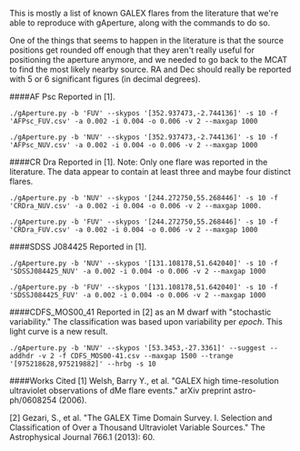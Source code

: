 This is mostly a list of known GALEX flares from the literature that we're able to reproduce with gAperture, along with the commands to do so.

One of the things that seems to happen in the literature is that the source positions get rounded off enough that they aren't really useful for positioning the aperture anymore, and we needed to go back to the MCAT to find the most likely nearby source. RA and Dec should really be reported with 5 or 6 significant figures (in decimal degrees).

####AF Psc
Reported in [1].

`./gAperture.py -b 'FUV' --skypos '[352.937473,-2.744136]' -s 10 -f 'AFPsc_FUV.csv' -a 0.002 -i 0.004 -o 0.006 -v 2 --maxgap 1000`

`./gAperture.py -b 'NUV' --skypos '[352.937473,-2.744136]' -s 10 -f 'AFPsc_NUV.csv' -a 0.002 -i 0.004 -o 0.006 -v 2 --maxgap 1000`

####CR Dra
Reported in [1]. Note: Only one flare was reported in the literature. The data appear to contain at least three and maybe four distinct flares.

`./gAperture.py -b 'NUV' --skypos '[244.272750,55.268446]' -s 10 -f 'CRDra_NUV.csv' -a 0.002 -i 0.004 -o 0.006 -v 2 --maxgap 1000.`

`./gAperture.py -b 'FUV' --skypos '[244.272750,55.268446]' -s 10 -f 'CRDra_FUV.csv' -a 0.002 -i 0.004 -o 0.006 -v 2 --maxgap 1000`

####SDSS J084425
Reported in [1].

`./gAperture.py -b 'NUV' --skypos '[131.108178,51.642040]' -s 10 -f 'SDSSJ084425_NUV' -a 0.002 -i 0.004 -o 0.006 -v 2 --maxgap 1000`

`./gAperture.py -b 'FUV' --skypos '[131.108178,51.642040]' -s 10 -f 'SDSSJ084425_FUV' -a 0.002 -i 0.004 -o 0.006 -v 2 --maxgap 1000`

####CDFS\_MOS00\_41
Reported in [2] as an M dwarf with "stochastic variability." The classification was based upon variability per _epoch_. This light curve is a new result.

`./gAperture.py -b 'NUV' --skypos '[53.3453,-27.3361]' --suggest --addhdr -v 2 -f CDFS_MOS00-41.csv --maxgap 1500 --trange '[975218628,975219882]' --hrbg -s 10`

####Works Cited
[1] Welsh, Barry Y., et al. "GALEX high time-resolution ultraviolet observations of dMe flare events." arXiv preprint astro-ph/0608254 (2006).

[2] Gezari, S., et al. "The GALEX Time Domain Survey. I. Selection and Classification of Over a Thousand Ultraviolet Variable Sources." The Astrophysical Journal 766.1 (2013): 60.

